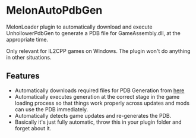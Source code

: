 # MelonAutoPdbGen

MelonLoader plugin to automatically download and execute UnhollowerPdbGen to generate a PDB file for GameAssembly.dll, at the appropriate time. 

Only relevant for IL2CPP games on Windows. The plugin won't do anything in other situations.

## Features

- Automatically downloads required files for PDB Generation from [here](https://github.com/SamboyCoding/Il2CppAssemblyUnhollower/releases/tag/pdbgen)
- Automatically executes generation at the correct stage in the game loading process so that things work properly across updates and mods can use the PDB immediately.
- Automatically detects game updates and re-generates the PDB.
- Basically it's just fully automatic, throw this in your plugin folder and forget about it.
